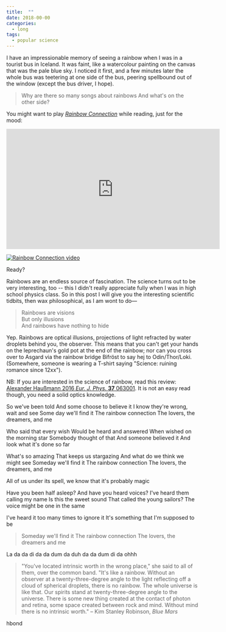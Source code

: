 ```yaml
---
title:  ""
date: 2018-00-00
categories: 
  - long
tags:
  - popular science
---
```


I have an impressionable memory of seeing a rainbow when I was in a tourist bus in Iceland. It was faint, like a watercolour painting on the canvas that was the pale blue sky. I noticed it first, and a few minutes later the whole bus was teetering at one side of the bus, peering spellbound out of the window (except the bus driver, I hope).

>Why are there so many songs about rainbows 
And what's on the other side?


You might want to play [_Rainbow Connection_]() while reading, just for the mood:
<iframe width="560" height="315" src="https://www.youtube.com/embed/dQw4w9WgXcQ" frameborder="0" allow="autoplay; encrypted-media" allowfullscreen></iframe>

[![Rainbow Connection video](https://img.youtube.com/vi/jSFLZ-MzIhM/0.jpg)](hhttps://www.youtube.com/watch?v=jSFLZ-MzIhM)

Ready?



Rainbows are an endless source of fascination. The science turns out to be very interesting, too -- this I didn't really appreciate fully when I was in high school physics class. So in this post I will give you the interesting scientific tidbits, then wax philosophical, as I am wont to do—

>Rainbows are visions  
But only illusions  
And rainbows have nothing to hide  

Yep. Rainbows are optical illusions, projections of light refracted by water droplets behind you, the observer. This means that you can't get your hands on the leprechaun's gold pot at the end of the rainbow; nor can you cross over to Asgard via the rainbow bridge Bifröst to say hej to Odin/Thor/Loki. (Somewhere, someone is wearing a T-shirt saying "Science: ruining romance since 12xx").

NB: If you are interested in the science of rainbow, read this review: <a href="http://iopscience.iop.org/article/10.1088/0143-0807/37/6/063001/meta;jsessionid=7261FC35F9C0F500C705DA4198BDADAA.c1.iopscience.cld.iop.org" target="_blank" rel="noopener">Alexander Haußmann 2016 <em>Eur. J. Phys.</em> <b>37</b> 063001</a>. It is not an easy read though, you need a solid optics knowledge.

So we've been told
And some choose to believe it
I know they're wrong, wait and see
Some day we'll find it
The rainbow connection
The lovers, the dreamers, and me

Who said that every wish
Would be heard and answered
When wished on the morning star
Somebody thought of that
And someone believed it
And look what it's done so far

What's so amazing
That keeps us stargazing
And what do we think we might see
Someday we'll find it
The rainbow connection
The lovers, the dreamers, and me

All of us under its spell, we know that it's probably magic

Have you been half asleep?
And have you heard voices?
I've heard them calling my name
Is this the sweet sound
That called the young sailors?
The voice might be one in the same

I've heard it too many times to ignore it
It's something that I'm supposed to be
<blockquote>Someday we'll find it
The rainbow connection
The lovers, the dreamers and me</blockquote>
La da da di da da dum da duh da da dum di da ohhh
<blockquote>"You've located intrinsic worth in the wrong place," she said to all of them, over the common band. "It's like a rainbow. Without an observer at a twenty-three-degree angle to the light reflecting off a cloud of spherical droplets, there is no rainbow. The whole universe is like that. Our spirits stand at twenty-three-degree angle to the universe. There is some new thing created at the contact of photon and retina, some space created between rock and mind. Without mind there is no intrinsic worth."
– Kim Stanley Robinson, <em>Blue Mars</em></blockquote>
hbond

